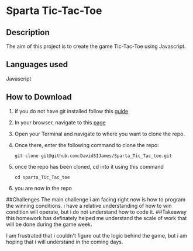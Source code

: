 # Sparta Tic-Tac-Toe

## Description
The aim of this project is to create the game Tic-Tac-Toe using Javascript.

## Languages used
Javascript

## How to Download
1. if you do not have git installed follow this [guide](https://gist.github.com/derhuerst/1b15ff4652a867391f03)
2. In your browser, navigate to this [page](https://github.com/DavidSIJames/Sparta_Tic_Tac_toe)
3. Open your Terminal and navigate to where you want to clone the repo.
4. Once there, enter the following command to clone the repo:

	```terminal
	git clone git@github.com:DavidSIJames/Sparta_Tic_Tac_toe.git
	```
5. once the repo has been cloned, cd into it using this command

	```terminal
	cd sparta_Tic_Tac_toe
	```
6. you are now in the repo

##Challenges
The main challenge i am facing right now is how to program the winning conditions. i have a relative understanding of how to win condition will operate, but i do not understand how to code it.
##Takeaway
this homework has definately helped me understand the scale of work that will be done during the game week. 

I am frustrated that i couldn't figure out the logic behind the game, but i am hoping that i will understand in the coming days. 